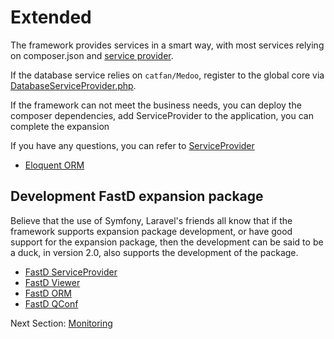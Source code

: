 # Extended

The framework provides services in a smart way, with most services relying on composer.json and [service provider](en-us/3.2/advanced/3-3-service-provider.md).

If the database service relies on `catfan/Medoo`, register to the global core via [DatabaseServiceProvider.php](https://github.com/JanHuang/fastD/blob/master/src/ServiceProvider/DatabaseServiceProvider.php).

If the framework can not meet the business needs, you can deploy the composer dependencies, add ServiceProvider to the application, you can complete the expansion

If you have any questions, you can refer to [ServiceProvider](https://github.com/JanHuang/fastD/tree/master/src/ServiceProvider)

* [Eloquent ORM](https://github.com/zqhong/fastd-eloquent)

## Development FastD expansion package

Believe that the use of Symfony, Laravel's friends all know that if the framework supports expansion package development, or have good support for the expansion package, then the development can be said to be a duck, in version 2.0, also supports the development of the package.
 
* [FastD ServiceProvider](https://github.com/linghit/service-provider)
* [FastD Viewer](https://github.com/JanHuang/viewer)
* [FastD ORM](https://github.com/zqhong/fastd-eloquent)
* [FastD QConf](https://github.com/JanHuang/QConfServiceProvider)

Next Section: [Monitoring](en-us/3.2/advanced/3-5-monitor.md)